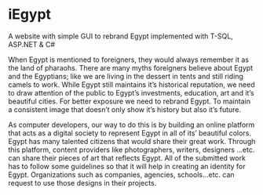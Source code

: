 # iEgypt
A website with simple GUI to rebrand Egypt implemented with T-SQL, ASP.NET & C#

When Egypt is mentioned to foreigners, they would always remember it as the land of pharaohs. There
are many myths foreigners believe about Egypt and the Egyptians; like we are living in the dessert in
tents and still riding camels to work. While Egypt still maintains it’s historical reputation, we need to
draw attention of the public to Egypt’s investments, education, art and it’s beautiful cities. For better
exposure we need to rebrand Egypt. To maintain a consistent image that doesn’t only show it’s history
but also it’s future.

As computer developers, our way to do this is by building an online platform that acts as a digital society
to represent Egypt in all of its’ beautiful colors. Egypt has many talented citizens that would share their
great work. Through this platform, content providers like photographers, writers, designers ...etc. can
share their pieces of art that reflects Egypt. All of the submitted work has to follow some guidelines so
that it will help in creating an identity for Egypt. Organizations such as companies, agencies, schools...etc.
can request to use those designs in their projects.
